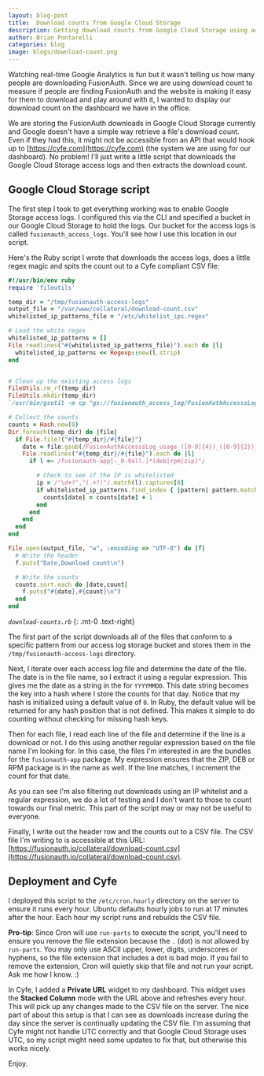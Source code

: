 ```yaml
---
layout: blog-post
title:  Download counts from Google Cloud Storage
description: Getting download counts from Google Cloud Storage using access logs and a Ruby script
author: Brian Pontarelli
categories: blog
image: blogs/download-count.png
---
```


Watching real-time Google Analytics is fun but it wasn't telling us how many people are downloading FusionAuth. Since we are using download count to measure if people are finding FusionAuth and the website is making it easy for them to download and play around with it, I wanted to display our download count on the dashboard we have in the office.

We are storing the FusionAuth downloads in Google Cloud Storage currently and Google doesn't have a simple way retrieve a file's download count. Even if they had this, it might not be accessible from an API that would hook up to [https://cyfe.com](https://cyfe.com) (the system we are using for our dashboard). No problem! I'll just write a little script that downloads the Google Cloud Storage access logs and then extracts the download count.

## Google Cloud Storage script

The first step I took to get everything working was to enable Google Storage access logs. I configured this via the CLI and specified a bucket in our Google Cloud Storage to hold the logs. Our bucket for the access logs is called `fusionauth_access_logs`. You'll see how I use this location in our script. 

Here's the Ruby script I wrote that downloads the access logs, does a little regex magic and spits the count out to a Cyfe compliant CSV file:

```ruby
#!/usr/bin/env ruby
require 'fileutils'

temp_dir = "/tmp/fusionauth-access-logs"
output_file = "/var/www/collateral/download-count.csv"
whitelisted_ip_patterns_file = "/etc/whitelist_ips.regex"

# Load the white regex
whitelisted_ip_patterns = []
File.readlines("#{whitelisted_ip_patterns_file}").each do |l|
  whitelisted_ip_patterns << Regexp::new(l.strip)
end


# Clean up the existing access logs
FileUtils.rm_rf(temp_dir)
FileUtils.mkdir(temp_dir)
`/usr/bin/gsutil -m cp "gs://fusionauth_access_log/FusionAuthAccesssLog_usage_*" #{temp_dir} > /dev/null 2>&1`

# Collect the counts
counts = Hash.new(0)
Dir.foreach(temp_dir) do |file|
  if File.file?("#{temp_dir}/#{file}")
    date = file.gsub(/FusionAuthAccesssLog_usage_([0-9]{4})_([0-9]{2})_([0-9]{2}).*/, '\1\2\3')
    File.readlines("#{temp_dir}/#{file}").each do |l|
      if l =~ /fusionauth-app[-_0-9all.]*(deb|rpm|zip)"/

        # Check to see if the IP is whitelisted
        ip = /"\d+?","(.+?)"/.match(l).captures[0]
        if whitelisted_ip_patterns.find_index { |pattern| pattern.match(ip) } == nil
          counts[date] = counts[date] + 1
        end
      end
    end
  end
end

File.open(output_file, "w", :encoding => "UTF-8") do |f|
  # Write the header
  f.puts("Date,Download count\n")

  # Write the counts
  counts.sort.each do |date,count|
    f.puts("#{date},#{count}\n")
  end
end
```

_`download-counts.rb`_
{: .mt-0 .text-right}

The first part of the script downloads all of the files that conform to a specific pattern from our access log storage bucket and stores them in the `/tmp/fusionauth-access-logs` directory.

Next, I iterate over each access log file and determine the date of the file. The date is in the file name, so I extract it using a regular expression. This gives me the date as a string in the for `YYYYMMDD`. This date string becomes the key into a hash where I store the counts for that day. Notice that my hash is initialized using a default value of `0`. In Ruby, the default value will be returned for any hash position that is not defined. This makes it simple to do counting without checking for missing hash keys. 

Then for each file, I read each line of the file and determine if the line is a download or not. I do this using another regular expression based on the file name I'm looking for. In this case, the files I'm interested in are the bundles for the `fusionauth-app` package. My expression ensures that the ZIP, DEB or RPM package is in the name as well. If the line matches, I increment the count for that date.

As you can see I'm also filtering out downloads using an IP whitelist and a regular expression, we do a lot of testing and I don't want to those to count towards our final metric. This part of the script may or may not be useful to everyone.

Finally, I write out the header row and the counts out to a CSV file. The CSV file I'm writing to is accessible at this URL: [https://fusionauth.io/collateral/download-count.csv](https://fusionauth.io/collateral/download-count.csv).

## Deployment and Cyfe

I deployed this script to the `/etc/cron.hourly` directory on the server to ensure it runs every hour. Ubuntu defaults hourly jobs to run at 17 minutes after the hour. Each hour my script runs and rebuilds the CSV file. 

**Pro-tip**: Since Cron will use `run-parts` to execute the script, you'll need to ensure you remove the file extension because the `.` (dot) is not allowed by `run-parts`. You may only use ASCII upper, lower, digits, underscores or hyphens, so the file extension that includes a dot is bad mojo. If you fail to remove the extension, Cron will quietly skip that file and not run your script. Ask me how I know. :)

In Cyfe, I added a **Private URL** widget to my dashboard. This widget uses the **Stacked Column** mode with the URL above and refreshes every hour. This will pick up any changes made to the CSV file on the server. The nice part of about this setup is that I can see as downloads increase during the day since the server is continually updating the CSV file. I'm assuming that Cyfe might not handle UTC correctly and that Google Cloud Storage uses UTC, so my script might need some updates to fix that, but otherwise this works nicely.

Enjoy.
  